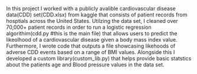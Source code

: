  In this project I worked with a publicly avalible cardiovascular disease data(CDD) set(CDD.xlsx) from kaggle that consists of patient records from hosptials across the United States. Utilzing the data set, I cleaned over 70,000+ patient records in order to run a logistic regression algorithim(cdd.py #this is the main file) that allows users to predict the likeolhood of a cardiovascular disease given a body mass index value. Furthermore, I wrote code that outputs a file showcasing likehoods of adverse CDD events based on a range of BMI values. Alongside this I developed a custom library(custom_lib.py) that helps provide basic statstics about the patients age and Blood pressure values in the data set. 
